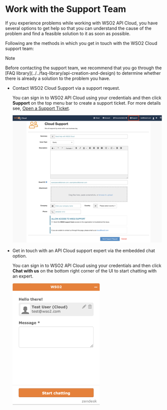 # Work with the Support Team

If you experience problems while working with WSO2 API Cloud, you have several options to get help so that you can understand the cause of the problem and find a feasible solution to it as soon as possible.

Following are the methods in which you get in touch with the WSO2 Cloud support team:

<html>
         <div class="admonition info">
         <p class="admonition-title">Note</p>
         <p>Before contacting the support team, we recommend that you go through the [FAQ library](../../faq-library/api-creation-and-design) to determine whether there is already a solution to the problem you have.</p>
         </div>
         </html>


- Contact WSO2 Cloud Support via a support request. 

	You can sign in to WSO2 API Cloud using your credentials and then click **Support** on the top menu bar to create a support ticket. For more details see, [Open a Support Ticket](../open-a-support-ticket).

	![](../assets/img/get-support/contact-support.png)

- Get in touch with an API Cloud support expert via the embedded chat option. 

	You can sign in to WSO2 API Cloud using your credentials and then click **Chat with us** on the bottom right corner of the UI to start chatting with an expert.

	![](../assets/img/get-support/api-cloud-chat.png)
